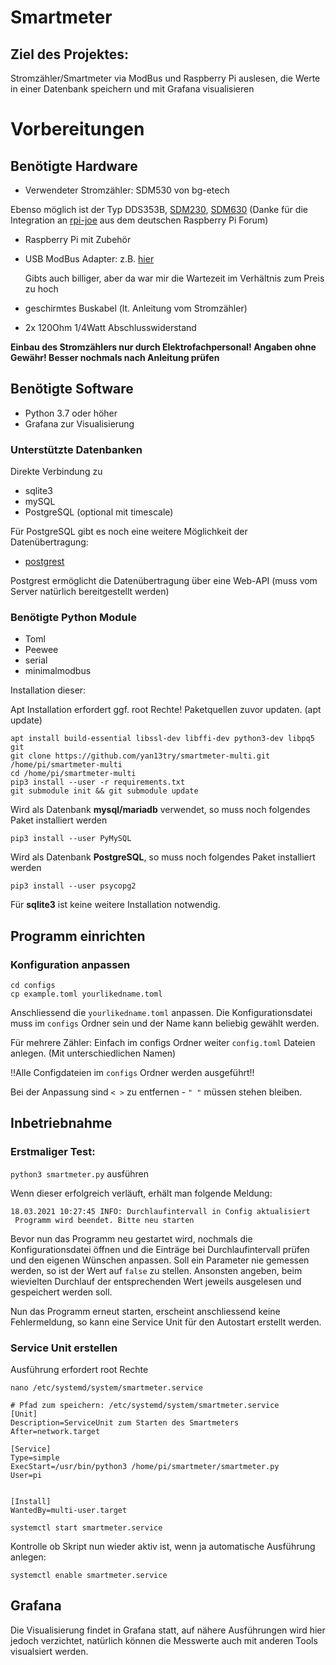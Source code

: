 # Smartmeter

## Ziel des Projektes:

Stromzähler/Smartmeter via ModBus und Raspberry Pi auslesen, die Werte in einer Datenbank speichern und mit Grafana visualisieren

# Vorbereitungen

## Benötigte Hardware

* Verwendeter Stromzähler: 
SDM530 von bg-etech

Ebenso möglich ist der Typ DDS353B, [SDM230](https://stromzähler.eu/stromzaehler/wechselstromzaehler/fuer-hutschiene-geeicht/216/sdm230modbus-mid-1phasen-2te-lcd-wechselstromzaehler?number=1121216-M22), [SDM630](https://stromzähler.eu/stromzaehler/drehstromzaehler/fuer-hutschiene-geeicht/120/sdm630modbus-v2-mid-zweirichtungs-multifunktionsstromzaehler-mit-rs485-und-2x-s0?number=1141213-M22) (Danke für die Integration an 
[rpi-joe](https://forum-raspberrypi.de/user/5786-rpi-joe/) aus dem deutschen Raspberry Pi Forum)
* Raspberry Pi mit Zubehör
* USB ModBus Adapter: z.B. [hier](https://www.ebay.de/itm/255283310832)
  
  Gibts auch billiger, aber da war mir die Wartezeit im Verhältnis zum Preis zu hoch
* geschirmtes Buskabel (lt. Anleitung vom Stromzähler)
* 2x 120Ohm 1/4Watt Abschlusswiderstand

**Einbau des Stromzählers nur durch Elektrofachpersonal!
Angaben ohne Gewähr! Besser nochmals nach Anleitung prüfen**

## Benötigte Software

* Python 3.7 oder höher
* Grafana zur Visualisierung

### Unterstützte Datenbanken
Direkte Verbindung zu
* sqlite3
* mySQL
* PostgreSQL (optional mit timescale)

Für PostgreSQL gibt es noch eine weitere Möglichkeit der Datenübertragung:
* [postgrest](https://postgrest.org/en/v6.0/)

Postgrest ermöglicht die Datenübertragung über eine Web-API (muss vom Server natürlich bereitgestellt werden)

### Benötigte Python Module

* Toml
* Peewee
* serial
* minimalmodbus

Installation dieser:

Apt Installation erfordert ggf. root Rechte! Paketquellen zuvor updaten. (apt update)

```console
apt install build-essential libssl-dev libffi-dev python3-dev libpq5 git
git clone https://github.com/yan13try/smartmeter-multi.git /home/pi/smartmeter-multi
cd /home/pi/smartmeter-multi
pip3 install --user -r requirements.txt
git submodule init && git submodule update
```

Wird als Datenbank **mysql/mariadb** verwendet, so muss noch folgendes Paket installiert werden
```console
pip3 install --user PyMySQL
```

Wird als Datenbank **PostgreSQL**, so muss noch folgendes Paket installiert werden
```console
pip3 install --user psycopg2
```

Für **sqlite3** ist keine weitere Installation notwendig.


## Programm einrichten

### Konfiguration anpassen

```console
cd configs
cp example.toml yourlikedname.toml
```

Anschliessend die `yourlikedname.toml` anpassen.
Die Konfigurationsdatei muss im `configs` Ordner sein und der Name kann beliebig gewählt werden.

Für mehrere Zähler:
Einfach im configs Ordner weiter `config.toml` Dateien anlegen. (Mit unterschiedlichen Namen)

!!Alle Configdateien im `configs` Ordner werden ausgeführt!!

Bei der Anpassung sind `< >` zu entfernen - `" "` müssen stehen bleiben.


## Inbetriebnahme

### Erstmaliger Test:

`python3 smartmeter.py` ausführen

Wenn dieser erfolgreich verläuft, erhält man folgende Meldung:

```jsunicoderegexp
18.03.2021 10:27:45 INFO: Durchlaufintervall in Config aktualisiert
 Programm wird beendet. Bitte neu starten
```
Bevor nun das Programm neu gestartet wird, nochmals die Konfigurationsdatei öffnen und die Einträge bei 
Durchlaufintervall prüfen und den eigenen Wünschen anpassen.
Soll ein Parameter nie gemessen werden, so ist der Wert auf `false` zu stellen.
Ansonsten angeben, beim wievielten Durchlauf der entsprechenden Wert jeweils ausgelesen und gespeichert werden soll.

Nun das Programm erneut starten, erscheint anschliessend keine Fehlermeldung, so kann eine Service Unit für den Autostart 
erstellt werden.

### Service Unit erstellen

Ausführung erfordert root Rechte

`nano /etc/systemd/system/smartmeter.service`

```code
# Pfad zum speichern: /etc/systemd/system/smartmeter.service
[Unit]
Description=ServiceUnit zum Starten des Smartmeters
After=network.target

[Service]
Type=simple
ExecStart=/usr/bin/python3 /home/pi/smartmeter/smartmeter.py
User=pi


[Install]
WantedBy=multi-user.target
```

`systemctl start smartmeter.service`

Kontrolle ob Skript nun wieder aktiv ist, wenn ja automatische Ausführung anlegen:

`systemctl enable smartmeter.service`

## Grafana

Die Visualisierung findet in Grafana statt, auf nähere Ausführungen wird hier jedoch verzichtet, natürlich können die
Messwerte auch mit anderen Tools visualsiert werden.
